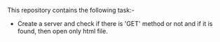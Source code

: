 This repository contains the following task:-

- Create a server and check if there is 'GET' method or not and if it is found, then open only html file.